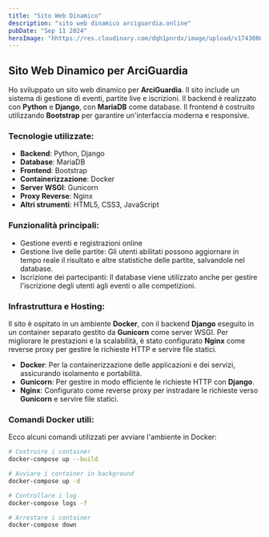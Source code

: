```yaml
---
title: "Sito Web Dinamico"
description: "sito web dinamico arciguardia.online"
pubDate: "Sep 11 2024"
heroImage: "hhttps://res.cloudinary.com/dqh1pnrdx/image/upload/v1743086976/Cv/Arci_Guardia_ph7ypc.png"
---
```


## Sito Web Dinamico per ArciGuardia

Ho sviluppato un sito web dinamico per **ArciGuardia**. Il sito include un sistema di gestione di eventi, partite live e iscrizioni. Il backend è realizzato con **Python** e **Django**, con **MariaDB** come database. Il frontend è costruito utilizzando **Bootstrap** per garantire un'interfaccia moderna e responsive.

### Tecnologie utilizzate:
- **Backend**: Python, Django
- **Database**: MariaDB
- **Frontend**: Bootstrap
- **Containerizzazione**: Docker
- **Server WSGI**: Gunicorn
- **Proxy Reverse**: Nginx
- **Altri strumenti**: HTML5, CSS3, JavaScript

### Funzionalità principali:
- Gestione eventi e registrazioni online
- Gestione live delle partite: Gli utenti abilitati possono aggiornare in tempo reale il risultato e altre statistiche delle partite, salvandole nel database.
- Iscrizione dei partecipanti: Il database viene utilizzato anche per gestire l'iscrizione degli utenti agli eventi o alle competizioni.


### Infrastruttura e Hosting:
Il sito è ospitato in un ambiente **Docker**, con il backend **Django** eseguito in un container separato gestito da **Gunicorn** come server WSGI. Per migliorare le prestazioni e la scalabilità, è stato configurato **Nginx** come reverse proxy per gestire le richieste HTTP e servire file statici.

- **Docker**: Per la containerizzazione delle applicazioni e dei servizi, assicurando isolamento e portabilità.
- **Gunicorn**: Per gestire in modo efficiente le richieste HTTP con **Django**.
- **Nginx**: Configurato come reverse proxy per instradare le richieste verso **Gunicorn** e servire file statici.

### Comandi Docker utili:
Ecco alcuni comandi utilizzati per avviare l'ambiente in Docker:
```bash
# Costruire i container
docker-compose up --build

# Avviare i container in background
docker-compose up -d

# Controllare i log
docker-compose logs -f

# Arrestare i container
docker-compose down
